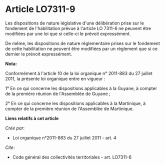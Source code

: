 # Article LO7311-9

Les dispositions de nature législative d'une délibération prise sur le fondement de l'habilitation prévue à l'article LO
7311-6 ne peuvent être modifiées par une loi que si celle-ci le prévoit expressément.

De même, les dispositions de nature réglementaire prises sur le fondement de cette habilitation ne peuvent être modifiées par
un règlement que si ce dernier le prévoit expressément.

**Nota:**

Conformément à l'article 10 de la loi organique n° 2011-883 du 27 juillet 2011, la présente loi organique entre en vigueur : 

1° En ce qui concerne les dispositions applicables à la Guyane, à compter de la première réunion de l'Assemblée de Guyane ; 

2° En ce qui concerne les dispositions applicables à la Martinique, à compter de la première réunion de l'Assemblée de
Martinique.

**Liens relatifs à cet article**

_Créé par_:

  - Loi organique n°2011-883 du 27 juillet 2011 - art. 4

_Cite_:

  - Code général des collectivités territoriales - art. LO7311-6

